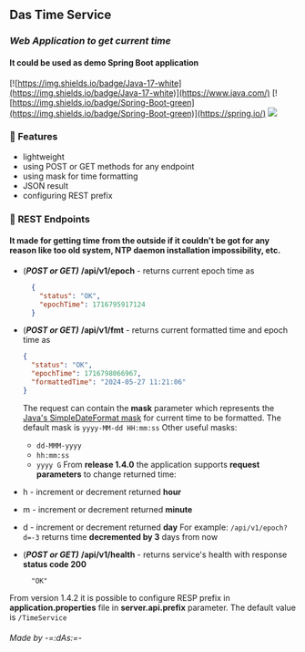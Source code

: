 ## Das Time Service
### _Web Application to get current time_
#### It could be used as demo Spring Boot application

[![https://img.shields.io/badge/Java-17-white](https://img.shields.io/badge/Java-17-white)](https://www.java.com/) [![https://img.shields.io/badge/Spring-Boot-green](https://img.shields.io/badge/Spring-Boot-green)](https://spring.io/) ![](https://github.com/anrydas/TimeService/actions/workflows/maven.yml/badge.svg)

### 📃 Features
- lightweight
- using POST or GET methods for any endpoint
- using mask for time formatting
- JSON result
- configuring REST prefix

### 📌 REST Endpoints
#### It made for getting time from the outside if it couldn't be got for any reason like too old system, NTP daemon installation impossibility, etc.
- (**_POST or GET)_** **/api/v1/epoch** - returns current epoch time as
  ```json
    {
      "status": "OK",
      "epochTime": 1716795917124
    }
  ```
- (**_POST or GET)_** **/api/v1/fmt** - returns current formatted time and epoch time as
    ```json
    {
      "status": "OK",
      "epochTime": 1716798066967,
      "formattedTime": "2024-05-27 11:21:06"
    }
    ```
  The request can contain the **mask** parameter which represents the [Java's SimpleDateFormat mask](https://docs.oracle.com/javase/8/docs/api/java/text/SimpleDateFormat.html) for current time to be formatted. The default mask is `yyyy-MM-dd HH:mm:ss`
  Other useful masks:
  - `dd-MMM-yyyy`
  - `hh:mm:ss`
  - `yyyy G`
From **release 1.4.0** the application supports **request parameters** to change returned time:
- h - increment or decrement returned **hour**
- m - increment or decrement returned **minute**
- d - increment or decrement returned **day**
  For example: `/api/v1/epoch?d=-3` returns time **decremented by 3** days from now

- (**_POST or GET)_** **/api/v1/health** - returns service's health with response **status code 200**
  ```
    "OK"
  ```

From version 1.4.2 it is possible to configure RESP prefix in **application.properties** file in **server.api.prefix** parameter. The default value is `/TimeService`

###### _Made by -=:dAs:=-_